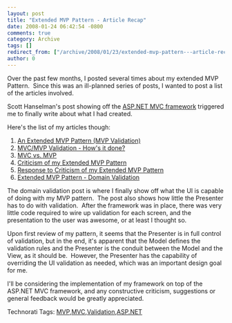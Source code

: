 ```yaml
---
layout: post
title: "Extended MVP Pattern - Article Recap"
date: 2008-01-24 06:42:54 -0800
comments: true
category: Archive
tags: []
redirect_from: ["/archive/2008/01/23/extended-mvp-pattern---article-recap.aspx/"]
author: 0
---
```

<!-- more -->
<p>Over the past few months, I posted several times about my extended MVP Pattern.  Since this was an ill-planned series of posts, I wanted to post a list of the articles involved.</p>  <p>Scott Hanselman's post showing off the <a href="http://www.hanselman.com/blog/ScottGuMVCPresentationAndScottHaScreencastFromALTNETConference.aspx" target="_blank">ASP.NET MVC framework</a> triggered me to finally write about what I had created.</p>  <p>Here's the list of my articles though:</p>  <ol>   <li><a href="http://blog.jeffhandley.com/archive/2007/11/09/an-extended-mvp-pattern-mvp-validation.aspx" target="_blank">An Extended MVP Pattern (MVP Validation)</a></li>    <li><a href="http://blog.jeffhandley.com/archive/2007/11/13/mvcmvp-validation---hows-it-done.aspx" target="_blank">MVC/MVP Validation - How's it done?</a></li>    <li><a href="http://blog.jeffhandley.com/archive/2007/11/13/mvc-vs.-mvp.aspx" target="_blank">MVC vs. MVP</a></li>    <li><a href="http://blog.jeffhandley.com/archive/2007/11/19/criticism-of-my-extended-mvp-pattern.aspx" target="_blank">Criticism of my Extended MVP Pattern</a></li>    <li><a href="http://blog.jeffhandley.com/archive/2007/11/19/response-to-criticism-of-my-extended-mvp-pattern.aspx" target="_blank">Response to Criticism of my Extended MVP Pattern</a></li>    <li><a href="http://blog.jeffhandley.com/archive/2008/01/15/extended-mvp-pattern---domain-validation.aspx" target="_blank">Extended MVP Pattern - Domain Validation</a></li> </ol>  <p>The domain validation post is where I finally show off what the UI is capable of doing with my MVP pattern.  The post also shows how little the Presenter has to do with validation.  After the framework was in place, there was very little code required to wire up validation for each screen, and the presentation to the user was awesome, or at least I thought so.</p>  <p>Upon first review of my pattern, it seems that the Presenter is in full control of validation, but in the end, it's apparent that the Model defines the validation rules and the Presenter is the conduit between the Model and the View, as it should be.  However, the Presenter has the capability of overriding the UI validation as needed, which was an important design goal for me.</p>  <p>I'll be considering the implementation of my framework on top of the ASP.NET MVC framework, and any constructive criticism, suggestions or general feedback would be greatly appreciated.</p>  <div class="wlWriterSmartContent" id="scid:0767317B-992E-4b12-91E0-4F059A8CECA8:3f613b8a-6aec-40db-9f7b-0f46f3ff9f8b" style="padding-right: 0px; display: inline; padding-left: 0px; padding-bottom: 0px; margin: 0px; padding-top: 0px">Technorati Tags: <a href="http://technorati.com/tags/MVP" rel="tag">MVP</a>,<a href="http://technorati.com/tags/MVC" rel="tag">MVC</a>,<a href="http://technorati.com/tags/Validation" rel="tag">Validation</a>,<a href="http://technorati.com/tags/ASP.NET" rel="tag">ASP.NET</a></div>

